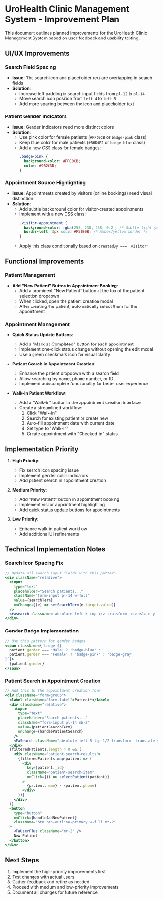 # UroHealth Clinic Management System - Improvement Plan

This document outlines planned improvements for the UroHealth Clinic Management System based on user feedback and usability testing.

## UI/UX Improvements

### Search Field Spacing
- **Issue**: The search icon and placeholder text are overlapping in search fields
- **Solution**:
  - Increase left padding in search input fields from `pl-12` to `pl-14`
  - Move search icon position from `left-4` to `left-5`
  - Add more spacing between the icon and placeholder text

### Patient Gender Indicators
- **Issue**: Gender indicators need more distinct colors
- **Solution**:
  - Use pink color for female patients (`#FFC0CB` or `badge-pink` class)
  - Keep blue color for male patients (`#B6D0E2` or `badge-blue` class)
  - Add a new CSS class for female badges:
    ```css
    .badge-pink {
      background-color: #FFC0CB;
      color: #9B2C3D;
    }
    ```

### Appointment Source Highlighting
- **Issue**: Appointments created by visitors (online bookings) need visual distinction
- **Solution**:
  - Add subtle background color for visitor-created appointments
  - Implement with a new CSS class:
    ```css
    .visitor-appointment {
      background-color: rgba(253, 230, 138, 0.2); /* Subtle light yellow */
      border-left: 3px solid #F59E0B; /* Amber/yellow border */
    }
    ```
  - Apply this class conditionally based on `createdBy === 'visitor'`

## Functional Improvements

### Patient Management
- **Add "New Patient" Button in Appointment Booking**:
  - Add a prominent "New Patient" button at the top of the patient selection dropdown
  - When clicked, open the patient creation modal
  - After creating the patient, automatically select them for the appointment

### Appointment Management
- **Quick Status Update Buttons**:
  - Add a "Mark as Completed" button for each appointment
  - Implement one-click status change without opening the edit modal
  - Use a green checkmark icon for visual clarity

- **Patient Search in Appointment Creation**:
  - Enhance the patient dropdown with a search field
  - Allow searching by name, phone number, or ID
  - Implement autocomplete functionality for better user experience

- **Walk-in Patient Workflow**:
  - Add a "Walk-in" button in the appointment creation interface
  - Create a streamlined workflow:
    1. Click "Walk-in"
    2. Search for existing patient or create new
    3. Auto-fill appointment date with current date
    4. Set type to "Walk-in"
    5. Create appointment with "Checked-in" status

## Implementation Priority

1. **High Priority**:
   - Fix search icon spacing issue
   - Implement gender color indicators
   - Add patient search in appointment creation

2. **Medium Priority**:
   - Add "New Patient" button in appointment booking
   - Implement visitor appointment highlighting
   - Add quick status update buttons for appointments

3. **Low Priority**:
   - Enhance walk-in patient workflow
   - Add additional UI refinements

## Technical Implementation Notes

### Search Icon Spacing Fix
```jsx
// Update all search input fields with this pattern
<div className="relative">
  <input
    type="text"
    placeholder="Search patients..."
    className="form-input pl-14 w-full"
    value={searchTerm}
    onChange={(e) => setSearchTerm(e.target.value)}
  />
  <FaSearch className="absolute left-5 top-1/2 transform -translate-y-1/2 text-gray-400" />
</div>
```

### Gender Badge Implementation
```jsx
// Use this pattern for gender badges
<span className={`badge ${
  patient.gender === 'Male' ? 'badge-blue' :
  patient.gender === 'Female' ? 'badge-pink' : 'badge-gray'
}`}>
  {patient.gender}
</span>
```

### Patient Search in Appointment Creation
```jsx
// Add this to the appointment creation form
<div className="form-group">
  <label className="form-label">Patient*</label>
  <div className="relative">
    <input
      type="text"
      placeholder="Search patients..."
      className="form-input pl-14 mb-2"
      value={patientSearchTerm}
      onChange={handlePatientSearch}
    />
    <FaSearch className="absolute left-5 top-1/2 transform -translate-y-1/2 text-gray-400" />
  </div>
  {filteredPatients.length > 0 && (
    <div className="patient-search-results">
      {filteredPatients.map(patient => (
        <div
          key={patient._id}
          className="patient-search-item"
          onClick={() => selectPatient(patient)}
        >
          {patient.name} - {patient.phone}
        </div>
      ))}
    </div>
  )}
  <button
    type="button"
    onClick={handleAddNewPatient}
    className="btn btn-outline-primary w-full mt-2"
  >
    <FaUserPlus className="mr-2" />
    New Patient
  </button>
</div>
```

## Next Steps

1. Implement the high-priority improvements first
2. Test changes with actual users
3. Gather feedback and refine as needed
4. Proceed with medium and low-priority improvements
5. Document all changes for future reference
